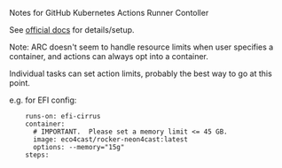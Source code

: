 Notes for GitHub Kubernetes Actions Runner Contoller

See [official docs](https://docs.github.com/en/actions/hosting-your-own-runners/managing-self-hosted-runners/autoscaling-with-self-hosted-runners) for details/setup.


Note: ARC doesn't seem to handle resource limits when user specifies a container, and actions can always opt into a container.  

Individual tasks can set action limits, probably the best way to go at this point.

e.g. for EFI config:

```
    runs-on: efi-cirrus
    container: 
      # IMPORTANT.  Please set a memory limit <= 45 GB.
      image: eco4cast/rocker-neon4cast:latest
      options: --memory="15g"
    steps:
```
